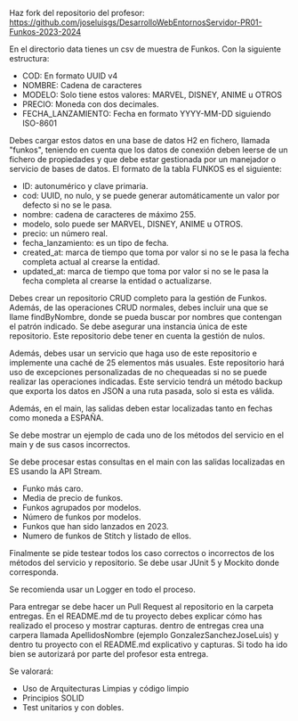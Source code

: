 Haz fork del repositorio del profesor: https://github.com/joseluisgs/DesarrolloWebEntornosServidor-PR01-Funkos-2023-2024

En el directorio data tienes un csv de muestra de Funkos. Con la siguiente estructura:
- COD: En formato UUID v4
- NOMBRE: Cadena de caracteres
- MODELO: Solo tiene estos valores: MARVEL, DISNEY, ANIME u OTROS
- PRECIO: Moneda con dos decimales.
- FECHA_LANZAMIENTO: Fecha en formato YYYY-MM-DD siguiendo ISO-8601


Debes cargar estos datos en una base de datos H2 en fichero, llamada "funkos", teniendo en cuenta que los datos de conexión deben leerse de un fichero de propiedades y que debe estar gestionada por un manejador o servicio de bases de datos. El formato de la tabla FUNKOS es el siguiente:
- ID: autonumérico y clave primaria.
- cod: UUID, no nulo, y se puede generar automáticamente un valor por defecto si no se le pasa.
- nombre: cadena de caracteres de máximo 255.
- modelo, solo puede ser MARVEL, DISNEY, ANIME u OTROS.
- precio: un número real.
- fecha_lanzamiento: es un tipo de fecha.
- created_at: marca de tiempo que toma por valor si no se le pasa la fecha completa actual al crearse la entidad.
- updated_at: marca de tiempo que toma por valor si no se le pasa la fecha completa al crearse la entidad o actualizarse.


Debes crear un repositorio CRUD completo para la gestión de Funkos. Además, de las operaciones CRUD normales, debes incluir una que se llame findByNombre, donde se pueda buscar por nombres que contengan el patrón indicado. Se debe asegurar una instancia única de este repositorio. Este repositorio debe tener en cuenta la gestión de nulos.

Además, debes usar un servicio que haga uso de este repositorio e implemente una caché de 25 elementos más usuales. Este repositorio hará uso de excepciones personalizadas de no chequeadas si no se puede realizar las operaciones indicadas.
Este servicio tendrá un método backup que exporta los datos en JSON a una ruta pasada, solo si esta es válida.

Además, en el main, las salidas deben estar localizadas tanto en fechas como moneda a ESPAÑA.

Se debe mostrar un ejemplo de cada uno de los métodos del servicio en el main y de sus casos incorrectos.

Se debe procesar estas consultas en el main con las salidas localizadas en ES usando la API Stream.
- Funko más caro.
- Media de precio de funkos.
- Funkos agrupados por modelos.
- Número de funkos por modelos.
- Funkos que han sido lanzados en 2023.
- Numero de funkos de Stitch y listado de ellos.

Finalmente se pide testear todos los caso correctos o incorrectos de los métodos del servicio y repositorio. Se debe usar JUnit 5 y Mockito donde corresponda.

Se recomienda usar un Logger en todo el proceso.

Para entregar se debe hacer un Pull Request al repositorio en la carpeta entregas. En el README.md de tu proyecto debes explicar cómo has realizado el proceso y mostrar capturas. dentro de entregas crea una carpera llamada ApellidosNombre (ejemplo GonzalezSanchezJoseLuis) y dentro tu proyecto con el README.md explicativo y capturas. Si todo ha ido bien se autorizará por parte del profesor esta entrega.

Se valorará:
- Uso de Arquitecturas Limpias y código limpio
- Principios SOLID
- Test unitarios y con dobles.

